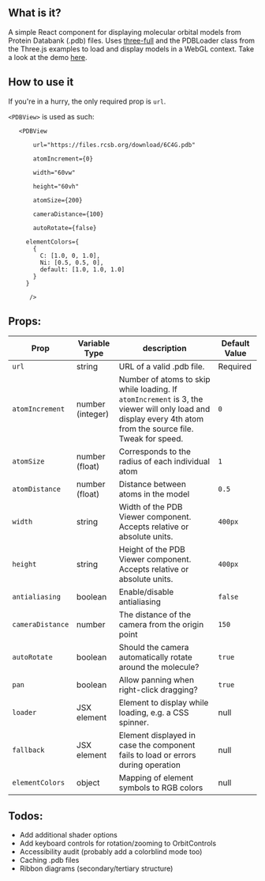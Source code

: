 ## What is it?

A simple React component for displaying molecular orbital models from Protein Databank (.pdb) files. Uses [three-full](https://github.com/Itee/three-full) and the PDBLoader class from the Three.js examples to load and display models in a WebGL context. Take a look at the demo [here](https://lmntl.github.io/react-pdb-view/).

## How to use it

If you're in a hurry, the only required prop is `url`.

`<PDBView>` is used as such:

`   <PDBView`  

`        url="https://files.rcsb.org/download/6C4G.pdb"  `

`        atomIncrement={0}  `

`        width="60vw"  `

`        height="60vh"  `

`        atomSize={200}  `

`        cameraDistance={100}  `

`        autoRotate={false}  `

         elementColors={
           {
             C: [1.0, 0, 1.0],
             Ni: [0.5, 0.5, 0],
             default: [1.0, 1.0, 1.0]
           }
         }

`      />`

## Props:
Prop | Variable Type | description | Default Value
------------ | ------------- | ------------- | -------------
`url` | string | URL of a valid .pdb file. | Required
`atomIncrement` | number (integer) | Number of atoms to skip while loading. If `atomIncrement` is 3, the viewer will only load and display every 4th atom from the source file. Tweak for speed. | `0`
`atomSize` | number (float) | Corresponds to the radius of each individual atom | `1`
`atomDistance` | number (float) | Distance between atoms in the model | `0.5`
`width` | string | Width of the PDB Viewer component. Accepts relative or absolute units. | `400px`
`height` | string | Height of the PDB Viewer component. Accepts relative or absolute units. | `400px`
`antialiasing` | boolean | Enable/disable antialiasing | `false`
`cameraDistance` | number | The distance of the camera from the origin point | `150`
`autoRotate` | boolean | Should the camera automatically rotate around the molecule? | `true`
`pan` | boolean | Allow panning when right-click dragging? | `true`
`loader` | JSX element | Element to display while loading, e.g. a CSS spinner. | null
`fallback` | JSX element | Element displayed in case the component fails to load or errors during operation | null
`elementColors` | object | Mapping of element symbols to RGB colors | null
## Todos:
- Add additional shader options
- Add keyboard controls for rotation/zooming to OrbitControls
- Accessibility audit (probably add a colorblind mode too)
- Caching .pdb files
- Ribbon diagrams (secondary/tertiary structure)
